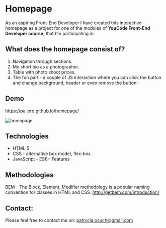 # Homepage

As an aspiring Front-End Developer I have created this interactive homepage as a project for one of the modules of **YouCode Front-End Developer course**, that I'm participating in. 

## What does the homepage consist of?

1. Navigation through sections. 
2. My short bio as a photographer. 
3. Table with photo shoot prices. 
4. The fun part - a couple of JS interaction where you can click the button and change background, header or even remove the button!

## Demo
https://pa-pro.github.io/homepage/

![homepage](https://user-images.githubusercontent.com/83086939/116910507-05cde580-ac46-11eb-9803-db00ad868b8c.gif)

## Technologies
- HTML 5
- CSS - alternative box model, flex-box.
- JavaScript - ES6+ Features

## Methodologies
BEM - The Block, Element, Modifier methodology is a popular naming convention for classes in HTML and CSS. 
http://getbem.com/introduction/

## Contact:
Please feel free to contact me on: patrycja.osuch@gmail.com
